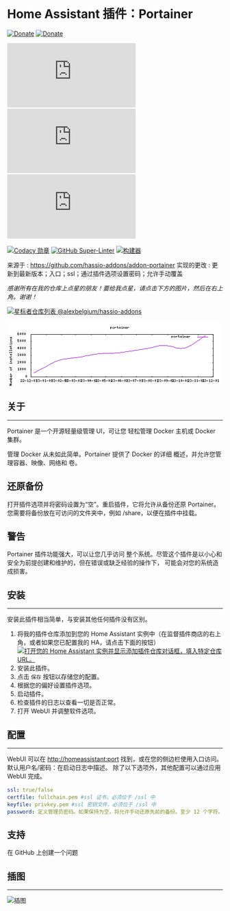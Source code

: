 # Home Assistant 插件：Portainer

[![Donate][donation-badge]](https://www.buymeacoffee.com/alexbelgium)
[![Donate][paypal-badge]](https://www.paypal.com/donate/?hosted_button_id=DZFULJZTP3UQA)

![版本](https://img.shields.io/badge/dynamic/json?label=版本&query=%24.version&url=https%3A%2F%2Fraw.githubusercontent.com%2Falexbelgium%2Fhassio-addons%2Fmaster%2Fportainer%2Fconfig.json)
![入口](https://img.shields.io/badge/dynamic/json?label=入口&query=%24.ingress&url=https%3A%2F%2Fraw.githubusercontent.com%2Falexbelgium%2Fhassio-addons%2Fmaster%2Fportainer%2Fconfig.json)
![架构](https://img.shields.io/badge/dynamic/json?color=success&label=架构&query=%24.arch&url=https%3A%2F%2Fraw.githubusercontent.com%2Falexbelgium%2Fhassio-addons%2Fmaster%2Fportainer%2Fconfig.json)

[![Codacy 勋章](https://app.codacy.com/project/badge/Grade/9c6cf10bdbba45ecb202d7f579b5be0e)](https://www.codacy.com/gh/alexbelgium/hassio-addons/dashboard?utm_source=github.com&utm_medium=referral&utm_content=alexbelgium/hassio-addons&utm_campaign=Badge_Grade)
[![GitHub Super-Linter](https://img.shields.io/github/actions/workflow/status/alexbelgium/hassio-addons/weekly-supelinter.yaml?label=Lint%20代码%20基准)](https://github.com/alexbelgium/hassio-addons/actions/workflows/weekly-supelinter.yaml)
[![构建器](https://img.shields.io/github/actions/workflow/status/alexbelgium/hassio-addons/onpush_builder.yaml?label=构建器)](https://github.com/alexbelgium/hassio-addons/actions/workflows/onpush_builder.yaml)

[donation-badge]: https://img.shields.io/badge/给我买杯咖啡%20(no%20paypal)-%23d32f2f?logo=buy-me-a-coffee&style=flat&logoColor=white
[paypal-badge]: https://img.shields.io/badge/用%20Paypal%20给我买杯咖啡-0070BA?logo=paypal&style=flat&logoColor=white

来源于 : https://github.com/hassio-addons/addon-portainer
实现的更改 : 更新到最新版本；入口；ssl；通过插件选项设置密码；允许手动覆盖

_感谢所有在我的仓库上点星的朋友！要给我点星，请点击下方的图片，然后在右上角。谢谢！_

[![星标者仓库列表 @alexbelgium/hassio-addons](https://raw.githubusercontent.com/alexbelgium/hassio-addons/master/.github/stars2.svg)](https://github.com/alexbelgium/hassio-addons/stargazers)

![下载趋势](https://raw.githubusercontent.com/alexbelgium/hassio-addons/master/portainer/stats.png)

## 关于

---

Portainer 是一个开源轻量级管理 UI，可让您
轻松管理 Docker 主机或 Docker 集群。

管理 Docker 从未如此简单。Portainer 提供了 Docker 的详细
概述，并允许您管理容器、映像、网络和
卷。

## 还原备份

打开插件选项并将密码设置为“空”。重启插件，它将允许从备份还原 Portainer。您需要将备份放在可访问的文件夹中，例如 /share，以便在插件中挂载。

## 警告

Portainer 插件功能强大，可以让您几乎访问
整个系统。尽管这个插件是以小心和
安全为前提创建和维护的，但在错误或缺乏经验的操作下，
可能会对您的系统造成损害。

## 安装

---

安装此插件相当简单，与安装其他任何插件没有区别。

1. 将我的插件仓库添加到您的 Home Assistant 实例中（在监督插件商店的右上角，或者如果您已配置我的 HA，请点击下面的按钮）
   [![打开您的 Home Assistant 实例并显示添加插件仓库对话框，填入特定仓库 URL。](https://my.home-assistant.io/badges/supervisor_add_addon_repository.svg)](https://my.home-assistant.io/redirect/supervisor_add_addon_repository/?repository_url=https%3A%2F%2Fgithub.com%2Falexbelgium%2Fhassio-addons)
2. 安装此插件。
3. 点击 `保存` 按钮以存储您的配置。
4. 根据您的偏好设置插件选项。
5. 启动插件。
6. 检查插件的日志以查看一切是否正常。
7. 打开 WebUI 并调整软件选项。

## 配置

---

WebUI 可以在 <http://homeassistant:port> 找到，或在您的侧边栏使用入口访问。
默认用户名/密码：在启动日志中描述。
除了以下选项外，其他配置可以通过应用 WebUI 完成。

```yaml
ssl: true/false
certfile: fullchain.pem #ssl 证书，必须位于 /ssl 中
keyfile: privkey.pem #ssl 密钥文件，必须位于 /ssl 中
password: 定义管理员密码。如果保持为空，将允许手动还原先前的备份。至少 12 个字符。
```

## 支持

在 GitHub 上创建一个问题

## 插图

---

![插图](https://github.com/hassio-addons/addon-portainer/raw/main/images/screenshot.png)
